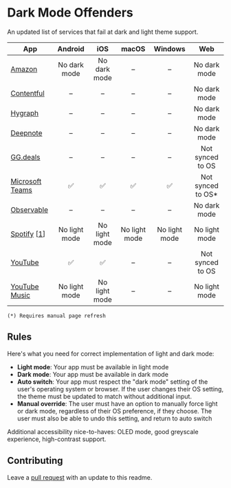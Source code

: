 # Dark Mode Offenders

An updated list of services that fail at dark and light theme support.

|App|Android|iOS|macOS|Windows|Web|
|-|:-:|:-:|:-:|:-:|:-:|
|[Amazon](https://amazon.com)|No dark mode|No dark mode|–|–|No dark mode|
|[Contentful](https://ontentful.com/)|–|–|–|–|No dark mode|
|[Hygraph](https://hygraph.com/)|–|–|–|–|No dark mode|
|[Deepnote](https://deepnote.com/)|–|–|–|–|No dark mode|
|[GG.deals](https://deals.gg)|–|–|–|–|Not synced to OS|
|[Microsoft Teams](https://teams.microsoft.com/)|✅|✅|✅|✅|Not synced to OS*|
|[Observable](https://observablehq.com)|–|–|–|–|No dark mode|
|[Spotify](https://spotify.com/) [[1](https://community.spotify.com/t5/Live-Ideas/All-Platforms-Light-Mode-option/idi-p/730341)]|No light mode|No light mode|No light mode|No light mode|No light mode|
|[YouTube](https://www.youtube.com/)|✅|✅|–|–|Not synced to OS|
|[YouTube Music](https://www.youtube.com/)|No light mode|No light mode|–|–|No light mode|


```
(*) Requires manual page refresh
```

## Rules

Here's what you need for correct implementation of light and dark mode:

- **Light mode**: Your app must be available in light mode
- **Dark mode**: Your app must be available in dark mode
- **Auto switch**: Your app must respect the "dark mode" setting of the user's operating system or browser. If the user changes their OS setting, the theme must be updated to match without additional input.
- **Manual override**: The user must have an option to manually force light or dark mode, regardless of their OS preference, if they choose. The user must also be able to undo this setting, and return to auto switch

Additional accessibility nice-to-haves: OLED mode, good greyscale experience, high-contrast support.

## Contributing

Leave a [pull request](https://github.com/jerryjappinen/dark-mode-offenders/pulls) with an update to this readme.

